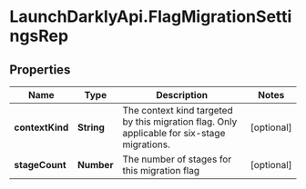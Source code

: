 # LaunchDarklyApi.FlagMigrationSettingsRep

## Properties

Name | Type | Description | Notes
------------ | ------------- | ------------- | -------------
**contextKind** | **String** | The context kind targeted by this migration flag. Only applicable for six-stage migrations. | [optional] 
**stageCount** | **Number** | The number of stages for this migration flag | [optional] 


